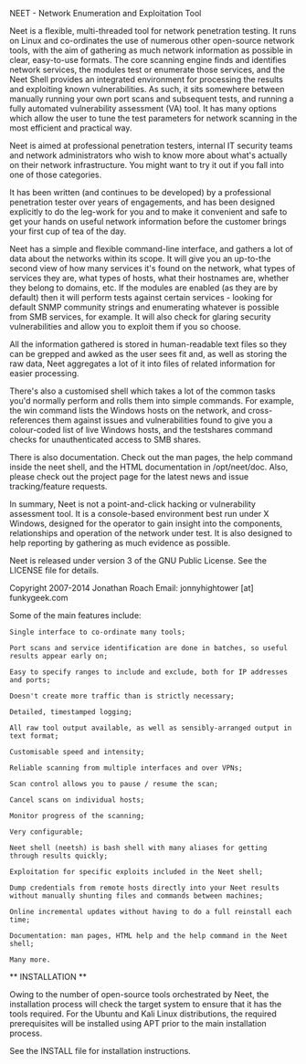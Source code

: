 NEET - Network Enumeration and Exploitation Tool

Neet is a flexible, multi-threaded tool for network penetration testing. It runs on Linux and co-ordinates the use of numerous other open-source network tools, with the aim of gathering as much network information as possible in clear, easy-to-use formats. The core scanning engine finds and identifies network services, the modules test or enumerate those services, and the Neet Shell provides an integrated environment for processing the results and exploiting known vulnerabilities. As such, it sits somewhere between manually running your own port scans and subsequent tests, and running a fully automated vulnerability assessment (VA) tool. It has many options which allow the user to tune the test parameters for network scanning in the most efficient and practical way.

Neet is aimed at professional penetration testers, internal IT security teams and network administrators who wish to know more about what's actually on their network infrastructure. You might want to try it out if you fall into one of those categories.

It has been written (and continues to be developed) by a professional penetration tester over years of engagements, and has been designed explicitly to do the leg-work for you and to make it convenient and safe to get your hands on useful network information before the customer brings your first cup of tea of the day.

Neet has a simple and flexible command-line interface, and gathers a lot of data about the networks within its scope. It will give you an up-to-the second view of how many services it's found on the network, what types of services they are, what types of hosts, what their hostnames are, whether they belong to domains, etc. If the modules are enabled (as they are by default) then it will perform tests against certain services - looking for default SNMP community strings and enumerating whatever is possible from SMB services, for example. It will also check for glaring security vulnerabilities and allow you to exploit them if you so choose.

All the information gathered is stored in human-readable text files so they can be grepped and awked as the user sees fit and, as well as storing the raw data, Neet aggregates a lot of it into files of related information for easier processing.

There's also a customised shell which takes a lot of the common tasks you'd normally perform and rolls them into simple commands. For example, the win command lists the Windows hosts on the network, and cross-references them against issues and vulnerabilities found to give you a colour-coded list of live Windows hosts, and the testshares command checks for unauthenticated access to SMB shares.

There is also documentation. Check out the man pages, the help command inside the neet shell, and the HTML documentation in /opt/neet/doc. Also, please check out the project page for the latest news and issue tracking/feature requests.

In summary, Neet is not a point-and-click hacking or vulnerability assessment tool. It is a console-based environment best run under X Windows, designed for the operator to gain insight into the components, relationships and operation of the network under test. It is also designed to help reporting by gathering as much evidence as possible. 

Neet is released under version 3 of the GNU Public License. See the LICENSE file for details.

Copyright 2007-2014 Jonathan Roach
Email: jonnyhightower [at] funkygeek.com

Some of the main features include:

    Single interface to co-ordinate many tools;

    Port scans and service identification are done in batches, so useful results appear early on;

    Easy to specify ranges to include and exclude, both for IP addresses and ports;

    Doesn't create more traffic than is strictly necessary;

    Detailed, timestamped logging;

    All raw tool output available, as well as sensibly-arranged output in text format;

    Customisable speed and intensity;

    Reliable scanning from multiple interfaces and over VPNs;

    Scan control allows you to pause / resume the scan;

    Cancel scans on individual hosts;

    Monitor progress of the scanning;

    Very configurable;

    Neet shell (neetsh) is bash shell with many aliases for getting through results quickly;

    Exploitation for specific exploits included in the Neet shell;

    Dump credentials from remote hosts directly into your Neet results without manually shunting files and commands between machines;

    Online incremental updates without having to do a full reinstall each time;

    Documentation: man pages, HTML help and the help command in the Neet shell;

    Many more.

** INSTALLATION **

Owing to the number of open-source tools orchestrated by Neet, the installation process will check the target system to ensure that it has the tools required. For the Ubuntu and Kali Linux distributions, the required prerequisites will be installed using APT prior to the main installation process.

See the INSTALL file for installation instructions.


